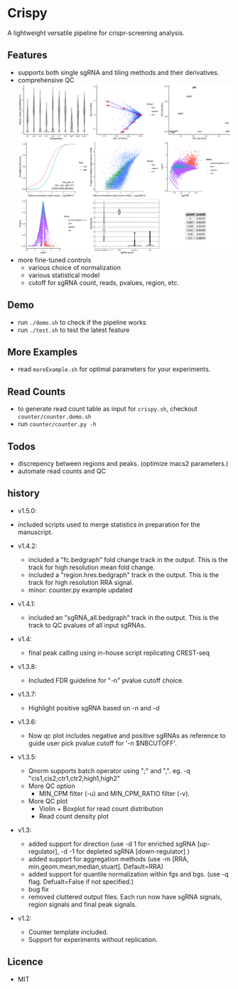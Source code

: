 # Crispy
A lightweight versatile pipeline for crispr-screening analysis.

## Features
* supports both single sgRNA and tiling methods and their derivatives. 
* comprehensive QC
![QC plot](https://github.com/MichaelMW/crispy/blob/master/results.demo/cis_loose.qc.png "QC plot")
* more fine-tuned controls
	* various choice of normalization
	* various statistical model
	* cutoff for sgRNA count, reads, pvalues, region, etc. 

## Demo

* run `./demo.sh` to check if the pipeline works
* run `./test.sh` to test the latest feature

## More Examples
* read `moreExample.sh` for optimal parameters for your experiments. 

## Read Counts
* to generate read count table as input for `crispy.sh`, checkout `counter/counter.demo.sh`
* run `counter/counter.py -h`

## Todos
* discrepency between regions and peaks. (optimize macs2 parameters.)
* automate read counts and QC

## history
* v1.5.0:
* 	included scripts used to merge statistics in preparation for the manuscript. 
* v1.4.2:
	* included a "fc.bedgraph" fold change track in the output. This is the track for high resolution mean fold change.
	* included a "region.hres.bedgraph" track in the output. This is the track for high resolution RRA signal.
	* minor: counter.py example updated
* v1.4.1:
	* included an "sgRNA_all.bedgraph" track in the output. This is the track to QC pvalues of all input sgRNAs.
* v1.4:
 	* final peak calling using in-house script replicating CREST-seq
* v1.3.8:
 	* Included FDR guideline for "-n" pvalue cutoff choice. 
* v1.3.7:
	* Highlight positive sgRNA based on -n and -d		
* v1.3.6:
	* Now qc plot includes negative and positive sgRNAs as reference to guide user pick pvalue cutoff for '-n $NBCUTOFF'.

* v1.3.5:
	* Qnorm supports batch operator using ";" and ",". eg. -q "cis1,cis2;ctr1,ctr2;high1,high2"
	* More QC option
		* MIN_CPM filter (-u) and MIN_CPM_RATIO filter (-v). 
	* More QC plot
		* Violin + Boxplot for read count distribution
		* Read count density plot

* v1.3:
	* added support for direction (use -d 1 for enriched sgRNA [up-regulator], -d -1 for depleted sgRNA [down-regulator] )
	* added support for aggregation methods (use -m [RRA, min,geom.mean,median,stuart]. Default=RRA)
	* added support for quantile normalization within fgs and bgs. (use -q flag. Defualt=False if not specified.)
	* bug fix
	* removed cluttered output files. Each run now have sgRNA signals, region signals and final peak signals. 

* v1.2:
	* Counter template included. 
	* Support for experiments without replication.


## Licence
* MIT
